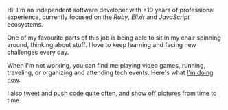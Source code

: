 Hi! I'm an independent software developer with +10 years of professional experience, currently focused on the *Ruby*, *Elixir* and *JavaScript* ecosystems.

One of my favourite parts of this job is being able to sit in my chair spinning around, thinking about stuff. I love to keep learning and facing new challenges every day.

When I'm not working, you can find me playing video games, running, traveling, or organizing and attending tech events. Here's what [I'm doing now](/now).

I also [tweet](https://twitter.com/danguita) and [push code](https://github.com/danguita) quite often, and [show off pictures](https://www.instagram.com/danguita) from time to time.

